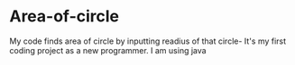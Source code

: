 # Area-of-circle
My code finds area of circle by inputting readius of that circle-
It's my first coding project as a new programmer.
I am using java
